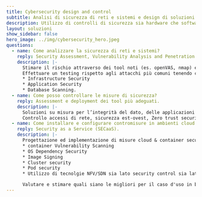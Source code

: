 ```yaml
---
title: Cybersecurity design and control
subtitle: Analisi di sicurezza di reti e sistemi e design di soluzioni ad hoc.
description: Utilizzo di controlli di sicurezza sia hardware che software.
layout: soluzioni
show_sidebar: false
hero_image: ../img/cybersecurity_hero.jpeg
questions:
  - name: Come analizzare la sicurezza di reti e sistemi?
    reply: Security Assessment, Vulnerability Analysis and Penetration Testing.
    description: |-
      Stimare il rischio attraverso dei tool noti (es. openVAS, nmap) e tramite le CVE conosciute.  
      Effettuare un testing rispetto agli attacchi più comuni tenendo conto delle vulnerabilità dei sistemi:
      * Infrastructure Security
      * Application Security
      * Database Scanning.
  - name: Come posso controllare le misure di sicurezza?
    reply: Assessment e deployment dei tool più adeguati.
    description: |-
      Soluzioni su misura per l’integrità del dato, delle applicazioni e dell’infrastruttura e la prevenzione, monitoraggio e risposta agli incidenti, anche in scenari complessi come Big Data computing e Internet of Things.  
      Controllo accessi di rete, sicurezza est-ovest, Zero trust security
  - name: Come installare e configurare contromisure in ambienti cloud e con servizi containerizzati?
    reply: Security as a Service (SECaaS).
    description: |-
      Progettazione ed implementazione di misure cloud & container security (paradigma Adaptive compliance):
      * container Vulnerability Scanning
      * OS Dependency Security
      * Image Signing
      * Cluster security
      * Pod security
      * Utilizzo di tecnolgie NFV/SDN sia lato security control sia lato piattaforme di orchestrazione.  

      Valutare e stimare quali siano le migliori per il caso d'uso in base al trade-off semplicità/efficacia.
---
```

